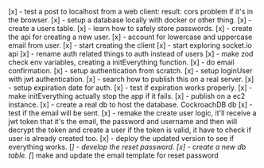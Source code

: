 [x] - test a post to localhost from a web client: result: cors problem if it's in the browser.
[x] - setup a database locally with docker or other thing.
[x] - create a users table.
[x] - learn how to safely store passwords.
[x] - create the api for creating a new user.
[x] - account for lowercase and uppercase email from user.
[x] - start creating the client
[x] - start exploring socket.io api
[x] - rename auth related things to auth instead of users
[x] - make zod check env variables, creating a initEverything function.
[x] - do email confirmation.
[x] - setup authentication from scratch.
[x] - setup loginUser with jwt authentication.
[x] - search how to publish this on a real server.
[x] - setup expiration date for auth.
[x] - test if expiration works properly.
[x] - make initEverything actually stop the app if it fails.
[x] - publish on a ec2 instance.
[x] - create a real db to host the database. CockroachDB db
[x] - test if the email will be sent.
[x] - remake the create user logic, it'll receive a jwt token that it's the email, the password and username and then will decrypt the token and create a user if the token is valid, it have to check if user is already created too.
[x] - deploy the updated version to see if everything works.
[_] - develop the reset password.
[x] - create a new db table.
[_] make and update the email template for reset password